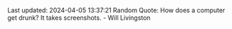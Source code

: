Last updated: 2024-04-05 13:37:21
Random Quote: How does a computer get drunk?
It takes screenshots. - Will Livingston